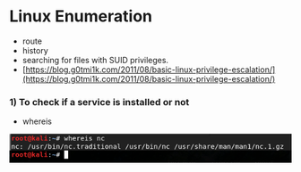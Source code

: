# Linux Enumeration

* route
* history
* searching for files with SUID privileges.
* [https://blog.g0tmi1k.com/2011/08/basic-linux-privilege-escalation/](https://blog.g0tmi1k.com/2011/08/basic-linux-privilege-escalation/)

### 1\) To check if a service is installed or not

* whereis

![whereis](../.gitbook/assets/image%20%2841%29.png)

